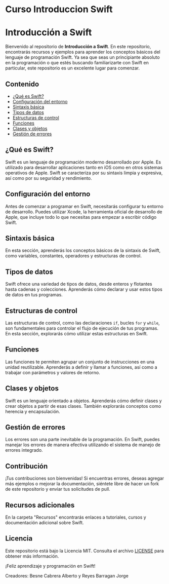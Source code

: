 # Curso Introduccion Swift
# Introducción a Swift

Bienvenido al repositorio de **Introducción a Swift**. En este repositorio, encontrarás recursos y ejemplos para aprender los conceptos básicos del lenguaje de programación Swift. Ya sea que seas un principiante absoluto en la programación o que estés buscando familiarizarte con Swift en particular, este repositorio es un excelente lugar para comenzar.

## Contenido

- [¿Qué es Swift?](#qué-es-swift)
- [Configuración del entorno](#configuración-del-entorno)
- [Sintaxis básica](#sintaxis-básica)
- [Tipos de datos](#tipos-de-datos)
- [Estructuras de control](#estructuras-de-control)
- [Funciones](#funciones)
- [Clases y objetos](#clases-y-objetos)
- [Gestión de errores](#gestión-de-errores)

## ¿Qué es Swift?

Swift es un lenguaje de programación moderno desarrollado por Apple. Es utilizado para desarrollar aplicaciones tanto en iOS como en otros sistemas operativos de Apple. Swift se caracteriza por su sintaxis limpia y expresiva, así como por su seguridad y rendimiento.

## Configuración del entorno

Antes de comenzar a programar en Swift, necesitarás configurar tu entorno de desarrollo. Puedes utilizar Xcode, la herramienta oficial de desarrollo de Apple, que incluye todo lo que necesitas para empezar a escribir código Swift.

## Sintaxis básica

En esta sección, aprenderás los conceptos básicos de la sintaxis de Swift, como variables, constantes, operadores y estructuras de control.

## Tipos de datos

Swift ofrece una variedad de tipos de datos, desde enteros y flotantes hasta cadenas y colecciones. Aprenderás cómo declarar y usar estos tipos de datos en tus programas.

## Estructuras de control

Las estructuras de control, como las declaraciones `if`, bucles `for` y `while`, son fundamentales para controlar el flujo de ejecución de tus programas. En esta sección, explorarás cómo utilizar estas estructuras en Swift.

## Funciones

Las funciones te permiten agrupar un conjunto de instrucciones en una unidad reutilizable. Aprenderás a definir y llamar a funciones, así como a trabajar con parámetros y valores de retorno.

## Clases y objetos

Swift es un lenguaje orientado a objetos. Aprenderás cómo definir clases y crear objetos a partir de esas clases. También explorarás conceptos como herencia y encapsulación.

## Gestión de errores

Los errores son una parte inevitable de la programación. En Swift, puedes manejar los errores de manera efectiva utilizando el sistema de manejo de errores integrado.

## Contribución

¡Tus contribuciones son bienvenidas! Si encuentras errores, deseas agregar más ejemplos o mejorar la documentación, siéntete libre de hacer un fork de este repositorio y enviar tus solicitudes de pull.

## Recursos adicionales

En la carpeta "Recursos" encontrarás enlaces a tutoriales, cursos y documentación adicional sobre Swift.

## Licencia

Este repositorio está bajo la Licencia MIT. Consulta el archivo [LICENSE](LICENSE) para obtener más información.

¡Feliz aprendizaje y programación en Swift!

Creadores: Besne Cabrera Alberto y Reyes Barragan Jorge
